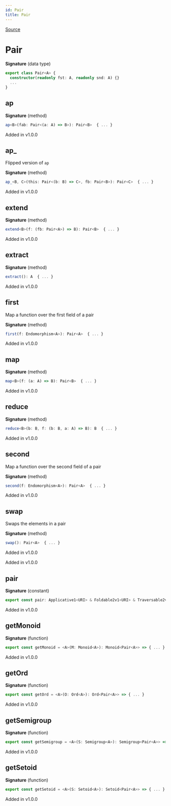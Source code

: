 ```yaml
---
id: Pair
title: Pair
---
```


[Source](https://github.com/gcanti/fp-ts/blob/master/src/Pair.ts)

# Pair

**Signature** (data type)

```ts
export class Pair<A> {
  constructor(readonly fst: A, readonly snd: A) {}
  ...
}
```

## ap

**Signature** (method)

```ts
ap<B>(fab: Pair<(a: A) => B>): Pair<B>  { ... }
```

Added in v1.0.0

## ap\_

Flipped version of `ap`

**Signature** (method)

```ts
ap_<B, C>(this: Pair<(b: B) => C>, fb: Pair<B>): Pair<C>  { ... }
```

Added in v1.0.0

## extend

**Signature** (method)

```ts
extend<B>(f: (fb: Pair<A>) => B): Pair<B>  { ... }
```

Added in v1.0.0

## extract

**Signature** (method)

```ts
extract(): A  { ... }
```

Added in v1.0.0

## first

Map a function over the first field of a pair

**Signature** (method)

```ts
first(f: Endomorphism<A>): Pair<A>  { ... }
```

Added in v1.0.0

## map

**Signature** (method)

```ts
map<B>(f: (a: A) => B): Pair<B>  { ... }
```

Added in v1.0.0

## reduce

**Signature** (method)

```ts
reduce<B>(b: B, f: (b: B, a: A) => B): B  { ... }
```

Added in v1.0.0

## second

Map a function over the second field of a pair

**Signature** (method)

```ts
second(f: Endomorphism<A>): Pair<A>  { ... }
```

Added in v1.0.0

## swap

Swaps the elements in a pair

**Signature** (method)

```ts
swap(): Pair<A>  { ... }
```

Added in v1.0.0

Added in v1.0.0

## pair

**Signature** (constant)

```ts
export const pair: Applicative1<URI> & Foldable2v1<URI> & Traversable2v1<URI> & Comonad1<URI> = ...
```

Added in v1.0.0

## getMonoid

**Signature** (function)

```ts
export const getMonoid = <A>(M: Monoid<A>): Monoid<Pair<A>> => { ... }
```

Added in v1.0.0

## getOrd

**Signature** (function)

```ts
export const getOrd = <A>(O: Ord<A>): Ord<Pair<A>> => { ... }
```

Added in v1.0.0

## getSemigroup

**Signature** (function)

```ts
export const getSemigroup = <A>(S: Semigroup<A>): Semigroup<Pair<A>> => { ... }
```

Added in v1.0.0

## getSetoid

**Signature** (function)

```ts
export const getSetoid = <A>(S: Setoid<A>): Setoid<Pair<A>> => { ... }
```

Added in v1.0.0
